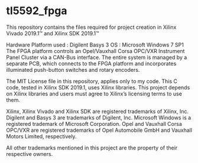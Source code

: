 # tl5592_fpga
This repository contains the files required for project creation in Xilinx Vivado 2019.1™ and Xilinx SDK 2019.1™

Hardware Platform used : Digilent Basys 3
OS : Microsoft Windows 7 SP1
The FPGA platform controls an Opel/Vauxhall Corsa OPC/VXR Instrument Panel Cluster via a CAN-Bus interface. The entire system is managed by a separate PCB, which connects to the FPGA platform and incorporates illuminated push-button switches and rotary encoders.

The MIT License file in this repository, applies only to my code.
This C code, tested in Xilinx SDK 2019.1, uses Xilinx libraries.
This project depends on Xilinx libraries and users must agree to Xilinx’s licensing terms to use them.


Xilinx, Xilinx Vivado and Xilinx SDK are registered trademarks of Xilinx, Inc.
Digilent and Basys 3 are trademarks of Digilent, Inc.
Microsoft Windows is a registered trademark of Microsoft Corporation.
Opel and Vauxhall Corsa OPC/VXR are registered trademarks of Opel Automobile GmbH and Vauxhall Motors Limited, respectively.

All other trademarks mentioned in this project are the property of their respective owners.
